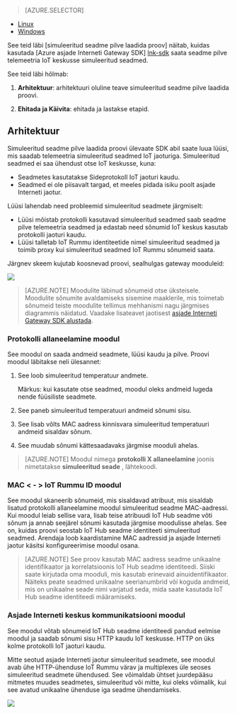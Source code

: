 > [AZURE.SELECTOR]
- [Linux](../articles/iot-hub/iot-hub-linux-gateway-sdk-simulated-device.md)
- [Windows](../articles/iot-hub/iot-hub-windows-gateway-sdk-simulated-device.md)

See teid läbi [simuleeritud seadme pilve laadida proov] näitab, kuidas kasutada [Azure asjade Interneti Gateway SDK] [ lnk-sdk] saata seadme pilve telemeetria IoT keskusse simuleeritud seadmed.

See teid läbi hõlmab:

1. **Arhitektuur**: arhitektuuri oluline teave simuleeritud seadme pilve laadida proovi.

2. **Ehitada ja Käivita**: ehitada ja lastakse etapid.

## <a name="architecture"></a>Arhitektuur

Simuleeritud seadme pilve laadida proovi ülevaate SDK abil saate luua lüüsi, mis saadab telemeetria simuleeritud seadmed IoT jaoturiga. Simuleeritud seadmed ei saa ühendust otse IoT keskusse, kuna:

- Seadmetes kasutatakse Sideprotokoll IoT jaoturi kaudu.
- Seadmed ei ole piisavalt targad, et meeles pidada isiku poolt asjade Interneti jaotur.

Lüüsi lahendab need probleemid simuleeritud seadmete järgmiselt:

- Lüüsi mõistab protokolli kasutavad simuleeritud seadmed saab seadme pilve telemeetria seadmed ja edastab need sõnumid IoT keskus kasutab protokolli jaoturi kaudu.
- Lüüsi talletab IoT Rummu identiteetide nimel simuleeritud seadmed ja toimib proxy kui simuleeritud seadmed IoT Rummu sõnumeid saata.

Järgnev skeem kujutab koosnevad proovi, sealhulgas gateway mooduleid:

![][1]


> [AZURE.NOTE] Moodulite läbinud sõnumeid otse üksteisele. Moodulite sõnumite avaldamiseks sisemine maaklerile, mis toimetab sõnumeid teiste moodulite tellimus mehhanismi nagu järgmises diagrammis näidatud. Vaadake lisateavet jaotisest [asjade Interneti Gateway SDK alustada][lnk-gw-getstarted].

### <a name="protocol-ingestion-module"></a>Protokolli allaneelamine moodul

See moodul on saada andmeid seadmete, lüüsi kaudu ja pilve. Proovi moodul läbitakse neli ülesannet:

1.  See loob simuleeritud temperatuur andmete.
    
    Märkus: kui kasutate otse seadmed, moodul oleks andmeid lugeda nende füüsiliste seadmete.

2.  See paneb simuleeritud temperatuuri andmeid sõnumi sisu.

3.  See lisab võlts MAC aadress kinnisvara simuleeritud temperatuuri andmeid sisaldav sõnum.

4.  See muudab sõnumi kättesaadavaks järgmise mooduli ahelas.

> [AZURE.NOTE] Moodul nimega **protokolli X allaneelamine** joonis nimetatakse **simuleeritud seade** , lähtekoodi.

### <a name="mac-lt-gt-iot-hub-id-module"></a>MAC &lt; - &gt; IoT Rummu ID moodul

See moodul skaneerib sõnumeid, mis sisaldavad atribuut, mis sisaldab lisatud protokolli allaneelamine moodul simuleeritud seadme MAC-aadressi. Kui moodul leiab sellise vara, lisab teise atribuudi IoT Hub seadme võti sõnum ja annab seejärel sõnumi kasutada järgmise moodulisse ahelas. See on, kuidas proovi seostab IoT Hub seadme identiteeti simuleeritud seadmed. Arendaja loob kaardistamine MAC aadressid ja asjade Interneti jaotur käsitsi konfigureerimise moodul osana. 

> [AZURE.NOTE]  See proov kasutab MAC aadress seadme unikaalne identifikaator ja korrelatsioonis IoT Hub seadme identiteedi. Siiski saate kirjutada oma mooduli, mis kasutab erinevaid ainuidentifikaator. Näiteks peate seadmed unikaalne seerianumbrid või koguda andmeid, mis on unikaalne seade nimi varjatud seda, mida saate kasutada IoT Hub seadme identiteedi määramiseks.

### <a name="iot-hub-communication-module"></a>Asjade Interneti keskus kommunikatsiooni moodul

See moodul võtab sõnumeid IoT Hub seadme identiteedi pandud eelmise moodul ja saadab sõnumi sisu HTTP kaudu IoT keskusse. HTTP on üks kolme protokolli IoT jaoturi kaudu.

Mitte seotud asjade Interneti jaotur simuleeritud seadmete, see moodul avab ühe HTTP-ühenduse IoT Rummu värav ja multiplexes üle seoses simuleeritud seadmete ühendused. See võimaldab ühtset juurdepääsu mitmetes muudes seadmetes, simuleeritud või mitte, kui oleks võimalik, kui see avatud unikaalne ühenduse iga seadme ühendamiseks.

![][2]


<!-- Images -->
[1]: media/iot-hub-gateway-sdk-simulated-selector/image1.png
[2]: media/iot-hub-gateway-sdk-simulated-selector/image2.png

<!-- Links -->
[Seadme pilve laadida simuleeritud näidis]: https://github.com/Azure/azure-iot-gateway-sdk/blob/master/doc/sample_simulated_device_cloud_upload.md
[lnk-sdk]: https://github.com/Azure/azure-iot-gateway-sdk
[lnk-gw-getstarted]: ../articles/iot-hub/iot-hub-linux-gateway-sdk-get-started.md